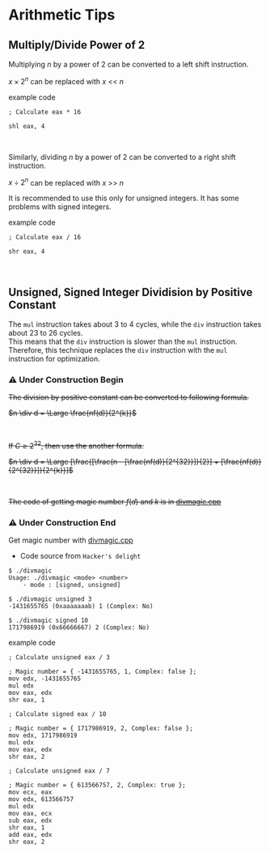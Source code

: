 <div id="toc">
  <ul style="list-style: none;">
    <summary>
      <h1> Arithmetic Tips </h1>
    </summary>
  </ul>
</div>

## Multiply/Divide Power of 2

Multiplying $n$ by a power of 2 can be converted to a left shift instruction.

$x \times 2^n$ can be replaced with $x$ << $n$

example code
```assembly
; Calculate eax * 16

shl eax, 4
```

</br>

Similarly, dividing $n$ by a power of 2 can be converted to a right shift instruction.

$x \div 2^n$ can be replaced with $x$ >> $n$

It is recommended to use this only for unsigned integers. It has some problems with signed integers.

example code
```assembly
; Calculate eax / 16

shr eax, 4
```

</br>

## Unsigned, Signed Integer Dividision by Positive Constant

The `mul` instruction takes about 3 to 4 cycles, while the `div` instruction takes about 23 to 26 cycles.</br>
This means that the `div` instruction is slower than the `mul` instruction.</br>
Therefore, this technique replaces the `div` instruction with the `mul` instruction for optimization.

### ⚠️ Under Construction Begin

<del>
The division by positive constant can be converted to following formula.

$n \div d = \Large \frac{nf(d)}{2^{k}}$

</br>

If $C \geq 2^{32}$, then use the another formula.

$n \div d = \Large [\frac{[\frac{n - [\frac{nf(d)}{2^{32}}]}{2}] + [\frac{nf(d)}{2^{32}}]}{2^{k}}]$

</br>

The code of getting magic number $f(d)$ and $k$ is in [divmagic.cpp](divmagic.cpp)

</del>

### ⚠️ Under Construction End

Get magic number with [divmagic.cpp](divmagic.cpp)

- Code source from `Hacker's delight`

```
$ ./divmagic
Usage: ./divmagic <mode> <number>
    - mode : [signed, unsigned]

$ ./divmagic unsigned 3
-1431655765 (0xaaaaaaab) 1 (Complex: No)

$ ./divmagic signed 10
1717986919 (0x66666667) 2 (Complex: No)
```

example code
```assembly
; Calculate unsigned eax / 3

; Magic number = { -1431655765, 1, Complex: false };
mov edx, -1431655765
mul edx
mov eax, edx
shr eax, 1

; Calculate signed eax / 10

; Magic number = { 1717986919, 2, Complex: false };
mov edx, 1717986919
mul edx
mov eax, edx
shr eax, 2

; Calculate unsigned eax / 7

; Magic number = { 613566757, 2, Complex: true };
mov ecx, eax
mov edx, 613566757
mul edx
mov eax, ecx
sub eax, edx
shr eax, 1
add eax, edx
shr eax, 2
```
